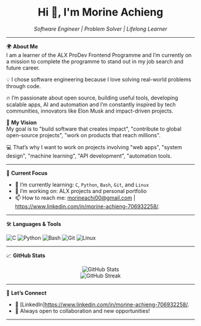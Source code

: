 <h1 align="center">Hi 👋, I'm Morine Achieng </h1>

<p align="center">
  <i>Software Engineer | Problem Solver | Lifelong Learner</i>
</p>

---

🌍 **About Me**  
I am a learner of the ALX ProDev Frontend Programme and I’m currently on a mission to complete the programme to stand out in my job search and future career.

💡 I chose software engineering because I love solving real-world problems through code.

🔥 I’m passionate about open source, building useful tools, developing scalable apps, AI and automation and I’m constantly inspired by tech communities, innovators like Elon Musk and impact-driven projects.

🎯 **My Vision**  
My goal is to "build software that creates impact", "contribute to global open-source projects", "work on products that reach millions".

💻 That’s why I want to work on projects involving "web apps", "system design", "machine learning", "API development", "automation tools.

---

🚀 **Current Focus**
- 🌱 I’m currently learning: `C`, `Python`, `Bash`, `Git`, and `Linux`
- 🔭 I’m working on: ALX projects and personal portfolio
- 📫 How to reach me: morineachi00@gmail.com | https://www.linkedin.com/in/morine-achieng-706932258/.

---

🛠️ **Languages & Tools**

![C](https://img.shields.io/badge/C-00599C?style=for-the-badge&logo=c&logoColor=white)
![Python](https://img.shields.io/badge/Python-3776AB?style=for-the-badge&logo=python&logoColor=white)
![Bash](https://img.shields.io/badge/Bash-4EAA25?style=for-the-badge&logo=gnubash&logoColor=white)
![Git](https://img.shields.io/badge/Git-F05032?style=for-the-badge&logo=git&logoColor=white)
![Linux](https://img.shields.io/badge/Linux-FCC624?style=for-the-badge&logo=linux&logoColor=black)

---

📈 **GitHub Stats**

<p align="center">
  <img src="https://github-readme-stats.vercel.app/api?username=Maureen363&show_icons=true&theme=github_dark" alt="GitHub Stats" />
  <br />
  <img src="https://github-readme-streak-stats.herokuapp.com/?user=Maureen363&theme=github-dark&hide_border=true" alt="GitHub Streak" />
</p>

---

🤝 **Let’s Connect**
- 💼 [LinkedIn]https://www.linkedin.com/in/morine-achieng-706932258/.
- 💬 Always open to collaboration and new opportunities!

---

